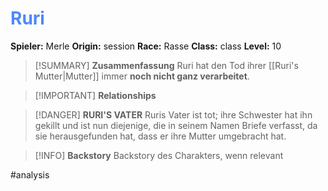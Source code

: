 # <font color = 4d88fd>Ruri</font>

**Spieler:** Merle
**Origin:** session
**Race:** Rasse
**Class:** class
**Level:** 10

>[!SUMMARY] **Zusammenfassung**
>Ruri hat den Tod ihrer [[Ruri's Mutter|Mutter]] immer **noch nicht ganz verarbeitet**.

>[!IMPORTANT] **Relationships**

>[!DANGER] **RURI'S VATER**
>Ruris Vater ist tot; ihre Schwester hat ihn gekillt und ist nun diejenige, die in seinem Namen Briefe verfasst, da sie herausgefunden hat, dass er ihre Mutter umgebracht hat.

>[!INFO] **Backstory**
>Backstory des Charakters, wenn relevant

#analysis 